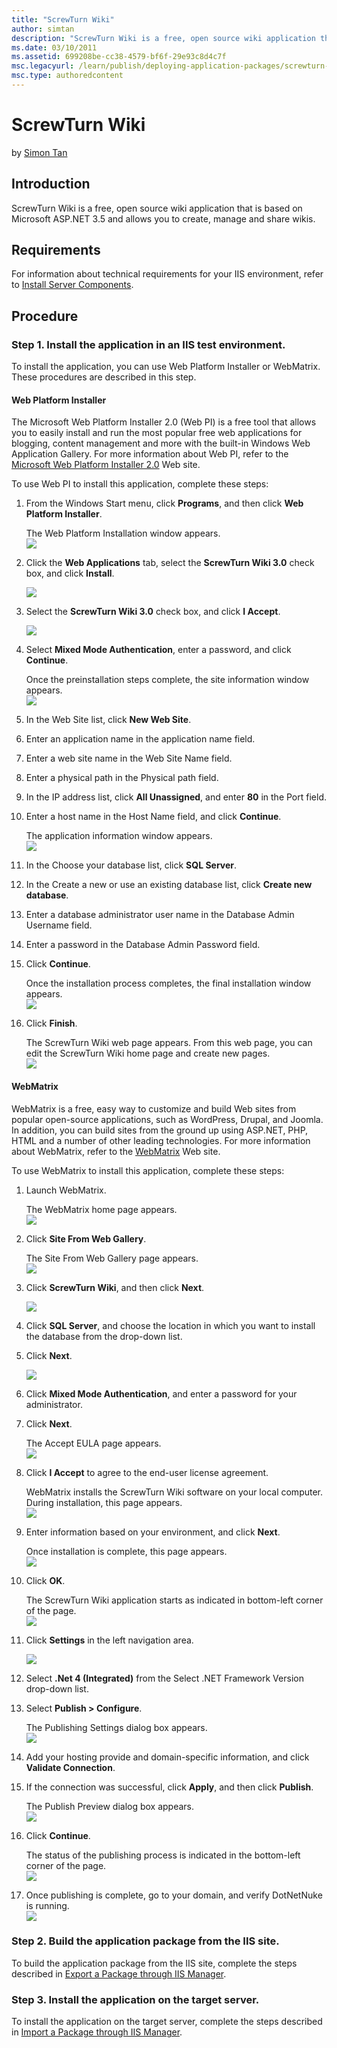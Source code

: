 ```yaml
---
title: "ScrewTurn Wiki"
author: simtan
description: "ScrewTurn Wiki is a free, open source wiki application that is based on Microsoft ASP.NET 3.5 and allows you to create, manage and share wikis. For more info..."
ms.date: 03/10/2011
ms.assetid: 699208be-cc38-4579-bf6f-29e93c8d4c7f
msc.legacyurl: /learn/publish/deploying-application-packages/screwturn-wiki
msc.type: authoredcontent
---
```

ScrewTurn Wiki
====================
by [Simon Tan](https://github.com/simtan)

## Introduction

ScrewTurn Wiki is a free, open source wiki application that is based on Microsoft ASP.NET 3.5 and allows you to create, manage and share wikis.

## Requirements

For information about technical requirements for your IIS environment, refer to [Install Server Components](../../web-hosting/joining-the-web-hosting-gallery/install-server-components.md).

## Procedure

### Step 1. Install the application in an IIS test environment.

To install the application, you can use Web Platform Installer or WebMatrix. These procedures are described in this step.

#### Web Platform Installer

The Microsoft Web Platform Installer 2.0 (Web PI) is a free tool that allows you to easily install and run the most popular free web applications for blogging, content management and more with the built-in Windows Web Application Gallery. For more information about Web PI, refer to the [Microsoft Web Platform Installer 2.0](https://www.microsoft.com/web/downloads/platform.aspx) Web site.

To use Web PI to install this application, complete these steps:

1. From the Windows Start menu, click **Programs**, and then click **Web Platform Installer**.  
  
   The Web Platform Installation window appears.  
    [![](screwturn-wiki/_static/image2.jpg)](screwturn-wiki/_static/image1.jpg)
2. Click the **Web Applications** tab, select the **ScrewTurn Wiki 3.0** check box, and click **Install**.  
  
    [![](screwturn-wiki/_static/image4.jpg)](screwturn-wiki/_static/image3.jpg)
3. Select the **ScrewTurn Wiki 3.0** check box, and click **I Accept**.  
  
    [![](screwturn-wiki/_static/image6.jpg)](screwturn-wiki/_static/image5.jpg)
4. Select **Mixed Mode Authentication**, enter a password, and click **Continue**. 

    Once the preinstallation steps complete, the site information window appears.  
   [![](screwturn-wiki/_static/image8.jpg)](screwturn-wiki/_static/image7.jpg)
5. In the Web Site list, click **New Web Site**.
6. Enter an application name in the application name field.
7. Enter a web site name in the Web Site Name field.
8. Enter a physical path in the Physical path field.
9. In the IP address list, click **All Unassigned**, and enter **80** in the Port field.
10. Enter a host name in the Host Name field, and click **Continue**.  
  
    The application information window appears.  
    [![](screwturn-wiki/_static/image10.jpg)](screwturn-wiki/_static/image9.jpg)
11. In the Choose your database list, click **SQL Server**.
12. In the Create a new or use an existing database list, click **Create new database**.
13. Enter a database administrator user name in the Database Admin Username field.
14. Enter a password in the Database Admin Password field.
15. Click **Continue**.  
  
    Once the installation process completes, the final installation window appears.  
    [![](screwturn-wiki/_static/image12.jpg)](screwturn-wiki/_static/image11.jpg)
16. Click **Finish**.  
  
    The ScrewTurn Wiki web page appears. From this web page, you can edit the ScrewTurn Wiki home page and create new pages.  
    [![](screwturn-wiki/_static/image14.jpg)](screwturn-wiki/_static/image13.jpg)

#### WebMatrix

WebMatrix is a free, easy way to customize and build Web sites from popular open-source applications, such as WordPress, Drupal, and Joomla. In addition, you can build sites from the ground up using ASP.NET, PHP, HTML and a number of other leading technologies. For more information about WebMatrix, refer to the [WebMatrix](https://www.microsoft.com/web/webmatrix/) Web site.

To use WebMatrix to install this application, complete these steps:

1. Launch WebMatrix.  
  
   The WebMatrix home page appears.  
    [![](screwturn-wiki/_static/image16.jpg)](screwturn-wiki/_static/image15.jpg)
2. Click **Site From Web Gallery**.  
  
   The Site From Web Gallery page appears.  
    [![](screwturn-wiki/_static/image18.jpg)](screwturn-wiki/_static/image17.jpg)
3. Click **ScrewTurn Wiki**, and then click **Next**.  
  
    [![](screwturn-wiki/_static/image20.jpg)](screwturn-wiki/_static/image19.jpg)
4. Click **SQL Server**, and choose the location in which you want to install the database from the drop-down list.
5. Click **Next**.   
  
    [![](screwturn-wiki/_static/image23.jpg)](screwturn-wiki/_static/image22.jpg)
6. Click **Mixed Mode Authentication**, and enter a password for your administrator.
7. Click **Next**.  
  
   The Accept EULA page appears.  
    [![](screwturn-wiki/_static/image25.jpg)](screwturn-wiki/_static/image24.jpg)
8. Click **I Accept** to agree to the end-user license agreement.  
  
   WebMatrix installs the ScrewTurn Wiki software on your local computer. During installation, this page appears.  
    [![](screwturn-wiki/_static/image27.jpg)](screwturn-wiki/_static/image26.jpg)
9. Enter information based on your environment, and click **Next**.  
  
   Once installation is complete, this page appears.  
    [![](screwturn-wiki/_static/image30.jpg)](screwturn-wiki/_static/image29.jpg)
10. Click **OK**.   
  
    The ScrewTurn Wiki application starts as indicated in bottom-left corner of the page.  
    [![](screwturn-wiki/_static/image32.jpg)](screwturn-wiki/_static/image31.jpg)
11. Click **Settings** in the left navigation area.  
  
    [![](screwturn-wiki/_static/image34.jpg)](screwturn-wiki/_static/image33.jpg)
12. Select **.Net 4 (Integrated)** from the Select .NET Framework Version drop-down list.
13. Select **Publish &gt; Configure**.  
  
    The Publishing Settings dialog box appears.  
    [![](screwturn-wiki/_static/image36.jpg)](screwturn-wiki/_static/image35.jpg)
14. Add your hosting provide and domain-specific information, and click **Validate Connection**.
15. If the connection was successful, click **Apply**, and then click **Publish**.  
  
    The Publish Preview dialog box appears.  
    [![](screwturn-wiki/_static/image38.jpg)](screwturn-wiki/_static/image37.jpg)
16. Click **Continue**.  
  
    The status of the publishing process is indicated in the bottom-left corner of the page.  
    [![](screwturn-wiki/_static/image40.jpg)](screwturn-wiki/_static/image39.jpg)
17. Once publishing is complete, go to your domain, and verify DotNetNuke is running.  
    [![](screwturn-wiki/_static/image42.jpg)](screwturn-wiki/_static/image41.jpg)

### Step 2. Build the application package from the IIS site.

To build the application package from the IIS site, complete the steps described in [Export a Package through IIS Manager](../using-web-deploy/export-a-package-through-iis-manager.md).

### Step 3. Install the application on the target server.

To install the application on the target server, complete the steps described in [Import a Package through IIS Manager](../using-web-deploy/import-a-package-through-iis-manager.md).